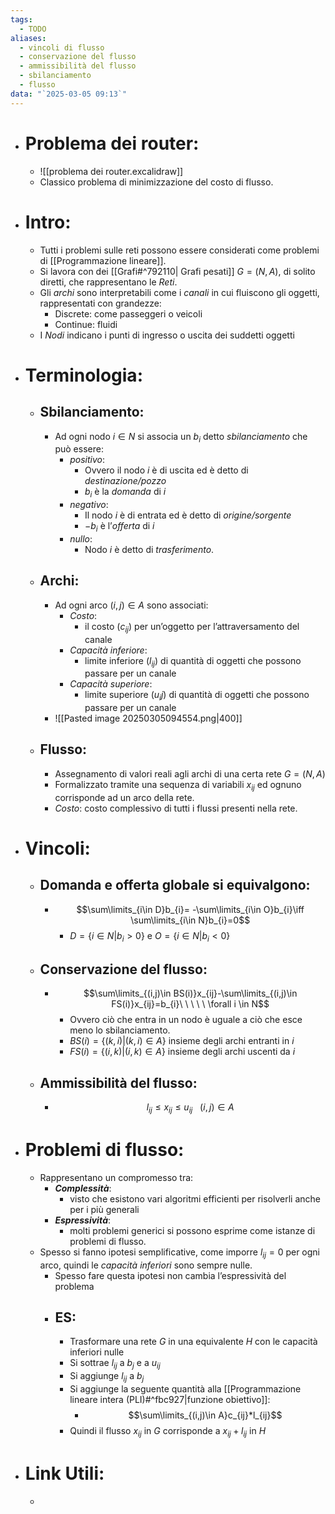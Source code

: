 ```yaml
---
tags:
  - TODO
aliases:
  - vincoli di flusso
  - conservazione del flusso
  - ammissibilità del flusso
  - sbilanciamento
  - flusso
data: "`2025-03-05 09:13`"
---
```

- # Problema dei router:
	-  ![[problema dei router.excalidraw]]
	- Classico problema di minimizzazione del costo di flusso.
- # Intro:
	- Tutti i problemi sulle reti possono essere considerati come problemi di [[Programmazione lineare]].
	- Si lavora con dei [[Grafi#^792110| Grafi pesati]] $G=(N,A)$, di solito diretti, che rappresentano le _Reti_. 
	- Gli _archi_ sono interpretabili come i _canali_ in cui fluiscono gli oggetti, rappresentati con grandezze:
		- Discrete: come passeggeri o veicoli
		- Continue: fluidi
	- I _Nodi_ indicano i punti di ingresso o uscita dei suddetti oggetti 
- # Terminologia:
	- ## Sbilanciamento:
		- Ad ogni nodo $i\in N$ si associa un $b_{i}$ detto _sbilanciamento_ che può essere:
			- _positivo_:
				- Ovvero il nodo $i$ è di uscita ed è detto di _destinazione/pozzo_
				- $b_i$ è la _domanda_ di $i$
			- _negativo_:
				- Il nodo $i$ è di entrata ed è detto di _origine/sorgente_
				- $-b_{i}$ è l’_offerta_ di $i$
			- _nullo_:
				- Nodo $i$ è detto di _trasferimento_.
	- ## Archi:
		- Ad ogni arco $(i,j)\in A$ sono associati:
			- _Costo_:
				- il costo ($c_{ij}$) per un’oggetto per l’attraversamento del canale 
			- _Capacità inferiore_:
				- limite inferiore ($l_{ij}$) di quantità di oggetti che possono passare per un canale
			- _Capacità superiore_: 
				- limite superiore ($u_ij$) di quantità di oggetti che possono passare per un canale
		- ![[Pasted image 20250305094554.png|400]]
	- ## Flusso:
		- Assegnamento di valori reali agli archi di una certa rete $G=(N,A)$
		- Formalizzato tramite una sequenza di variabili $x_{ij}$ ed ognuno corrisponde ad un arco della rete.
		- _Costo_: costo complessivo di tutti i flussi presenti nella rete.
- # Vincoli:
	- ## Domanda e offerta globale si equivalgono:
		- $$\sum\limits_{i\in D}b_{i}= -\sum\limits_{i\in O}b_{i}\iff \sum\limits_{i\in N}b_{i}=0$$
			- $D=\{i \in N | b_{i} >0\}$ e $O=\{i \in N| b_{i}<0\}$
	- ## Conservazione del flusso:
		- $$\sum\limits_{(i,j)\in BS(i)}x_{ij}-\sum\limits_{(i,j)\in FS(i)}x_{ij}=b_{i}\ \ \ \ \ \forall i \in N$$
			- Ovvero ciò che entra in un nodo è uguale a ciò che esce meno lo sbilanciamento.
			- $BS(i)=\{(k,i)|(k,i)\in A\}$ insieme degli archi entranti in $i$
			- $FS(i)= \{(i,k)|(i,k)\in A\}$ insieme degli archi uscenti da $i$
	- ## Ammissibilità del flusso:
		- $$l_{ij}\le x_{ij} \le u_{ij}\ \ \ (i,j)\in A$$
- # Problemi di flusso:
	- Rappresentano un compromesso tra:
		- ___Complessità___:
			- visto che esistono vari algoritmi efficienti per risolverli anche per i più generali 
		- ___Espressività___: 
			- molti problemi generici si possono esprime come istanze di problemi di flusso.
	- Spesso si fanno ipotesi semplificative, come imporre $l_{ij}=0$ per ogni arco, quindi le _capacità inferiori_ sono sempre nulle.
		- Spesso fare questa ipotesi non cambia l’espressività del problema 
		- ## ES:
			- Trasformare una rete $G$ in una equivalente $H$ con le capacità inferiori nulle
			- Si sottrae $l_{ij}$ a $b_{j}$ e a $u_{ij}$
			- Si aggiunge $l_{ij}$ a $b_{j}$ 
			- Si aggiunge la seguente quantità alla [[Programmazione lineare intera (PLI)#^fbc927|funzione obiettivo]]:
				- $$\sum\limits_{(i,j)\in A}c_{ij}*l_{ij}$$
			- Quindi il flusso $x_{ij}$ in $G$ corrisponde a $x_{ij}+l_{ij}$ in $H$
- # Link Utili:
	- 